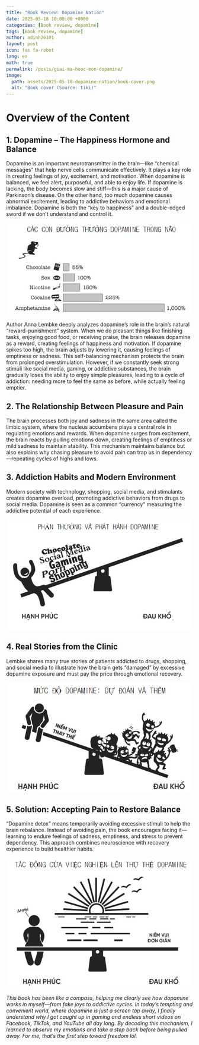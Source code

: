 ```yaml
---
title: "Book Review: Dopamine Nation"
date: 2025-05-18 10:00:00 +0000
categories: [Book review, dopamine]
tags: [Book review, dopamine]
author: adinh26101
layout: post
icon: fas fa-robot
lang: en
math: true
permalink: /posts/giai-ma-hooc-mon-dopamine/
image:
  path: assets/2025-05-18-dopamine-nation/book-cover.png
  alt: "Book cover (Source: tiki)"
---
```

# Overview of the Content

## 1. Dopamine – The Happiness Hormone and Balance  
<p>Dopamine is an important neurotransmitter in the brain—like “chemical messages” that help nerve cells communicate effectively. It plays a key role in creating feelings of joy, excitement, and motivation. When dopamine is balanced, we feel alert, purposeful, and able to enjoy life. If dopamine is lacking, the body becomes slow and stiff—this is a major cause of Parkinson’s disease. On the other hand, too much dopamine causes abnormal excitement, leading to addictive behaviors and emotional imbalance. Dopamine is both the “key to happiness” and a double-edged sword if we don’t understand and control it.</p>  

<p>
    <img src="assets/2025-05-18-dopamine-nation/rewards.png" alt="reward"/>
</p>

<p>Author Anna Lembke deeply analyzes dopamine’s role in the brain’s natural “reward–punishment” system. When we do pleasant things like finishing tasks, enjoying good food, or receiving praise, the brain releases dopamine as a reward, creating feelings of happiness and motivation. If dopamine spikes too high, the brain adjusts by lowering it, causing feelings of emptiness or sadness. This self-balancing mechanism protects the brain from prolonged overstimulation. However, if we constantly seek strong stimuli like social media, gaming, or addictive substances, the brain gradually loses the ability to enjoy simple pleasures, leading to a cycle of addiction: needing more to feel the same as before, while actually feeling emptier.</p>

## 2. The Relationship Between Pleasure and Pain  
<p>The brain processes both joy and sadness in the same area called the limbic system, where the nucleus accumbens plays a central role in regulating emotions and rewards. When dopamine surges from excitement, the brain reacts by pulling emotions down, creating feelings of emptiness or mild sadness to maintain stability. This mechanism maintains balance but also explains why chasing pleasure to avoid pain can trap us in dependency—repeating cycles of highs and lows.</p>

## 3. Addiction Habits and Modern Environment  
<p>Modern society with technology, shopping, social media, and stimulants creates dopamine overload, promoting addictive behaviors from drugs to social media. Dopamine is seen as a common “currency” measuring the addictive potential of each experience.</p>

<p>
    <img src="assets/2025-05-18-dopamine-nation/happy_biased.png" alt="happy_biased"/>
</p>

## 4. Real Stories from the Clinic  
<p>Lembke shares many true stories of patients addicted to drugs, shopping, and social media to illustrate how the brain gets “damaged” by excessive dopamine exposure and must pay the price through emotional recovery.</p>

<p>
    <img src="assets/2025-05-18-dopamine-nation/pain_biased.png" alt="pain_biased"/>
</p>

## 5. Solution: Accepting Pain to Restore Balance  
<p>“Dopamine detox” means temporarily avoiding excessive stimuli to help the brain rebalance. Instead of avoiding pain, the book encourages facing it—learning to endure feelings of sadness, emptiness, and stress to prevent dependency. This approach combines neuroscience with recovery experience to build healthier habits.</p>

<p>
    <img src="assets/2025-05-18-dopamine-nation/balance.png" alt="balance"/>
</p>

<p><em>This book has been like a compass, helping me clearly see how dopamine works in myself—from fake joys to addictive cycles. In today’s tempting and convenient world, where dopamine is just a screen tap away, I finally understand why I got caught up in gaming and endless short videos on Facebook, TikTok, and YouTube all day long. By decoding this mechanism, I learned to observe my emotions and take a step back before being pulled away. For me, that’s the first step toward freedom lol.</em></p>

